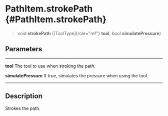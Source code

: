 PathItem.strokePath {#PathItem.strokePath}
===================

> void **strokePath** ([ToolType]{role="ref"} **tool**, bool
> **simulatePressure**)

Parameters
----------

  ---------------------- --------------------------------------------------
  **tool**               The tool to use when stroking the path.

  **simulatePressure**   If true, simulates the pressure when using the
                         tool.
  ---------------------- --------------------------------------------------

Description
-----------

Strokes the path.
